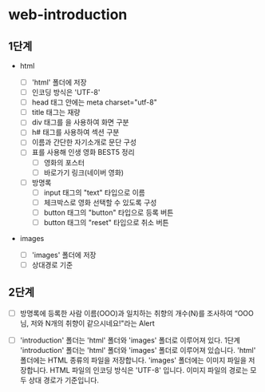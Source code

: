 # web-introduction

## 1단계

- html

  - [ ] 'html' 폴더에 저장
  - [ ] 인코딩 방식은 'UTF-8'
  - [ ] head 태그 안에는 meta charset="utf-8"
  - [ ] title 태그는 재량
  - [ ] div 태그를 을 사용하여 화면 구분
  - [ ] h# 태그를 사용하여 섹션 구분
  - [ ] 이름과 간단한 자기소개로 문단 구성
  - [ ] 표를 사용해 인생 영화 BEST5 정리
    - [ ] 영화의 포스터
    - [ ] 바로가기 링크(네이버 영화)
  - [ ] 방명록
    - [ ] input 태그의 "text" 타입으로 이름
    - [ ] 체크박스로 영화 선택할 수 있도록 구성
    - [ ] button 태그의 "button" 타입으로 등록 버튼
    - [ ] button 태그의 "reset" 타입으로 취소 버튼

- images
  - [ ] 'images' 폴더에 저장
  - [ ] 상대경로 기준

## 2단계

- [ ] 방명록에 등록한 사람 이름(OOO)과 일치하는 취향의 개수(N)를 조사하여 “OOO님, 저와 N개의 취향이 같으시네요!"라는 Alert

- [ ] 'introduction' 폴더는 'html' 폴더와 'images' 폴더로 이루어져 있다.
      1단계
      'introduction' 폴더는 'html' 폴더와 'images' 폴더로 이루어져 있습니다.
      'html' 폴더에는 HTML 종류의 파일을 저장합니다.
      'images' 폴더에는 이미지 파일을 저장합니다.
      HTML 파일의 인코딩 방식은 'UTF-8' 입니다.
      이미지 파일의 경로는 모두 상대 경로가 기준입니다.
